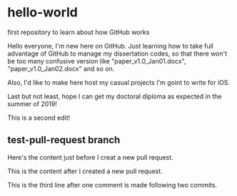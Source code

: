 # hello-world
first repository to learn about how GitHub works

Hello everyone,
I'm new here on GitHub. Just learning how to take full advantage of GitHub to manage my dissertation codes, so that there won't be too many confusive version like "paper_v1.0_Jan01.docx", "paper_v1.0_Jan02.docx" and so on.

Also, I'd like to make here host my casual projects I'm goint to write for iOS.

Last but not least, hope I can get my doctoral diploma as expected in the summer of 2019!

This is a second edit!

## test-pull-request branch
Here's the content just before I creat a new pull request.

This is the content after I created a new pull request.

This is the third line after one comment is made following two commits.
